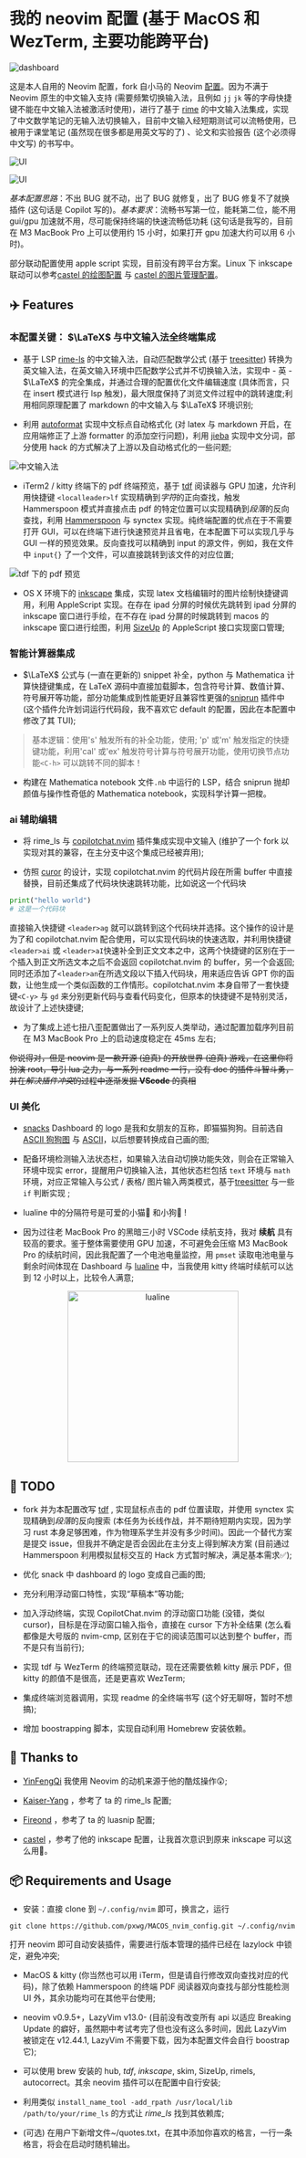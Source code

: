 # 我的 neovim 配置 (基于 MacOS 和 WezTerm, 主要功能跨平台)

![dashboard](./readme_fig/new_dashboard.png)

这是本人自用的 Neovim 配置，fork 自小马的 Neovim [配置](https://github.com/YinFengQi/nvim-config-based-on-lazyvim)。因为不满于 Neovim 原生的中文输入支持 (需要频繁切换输入法，且例如 `jj` `jk` 等的字母快捷键不能在中文输入法被激活时使用)，进行了基于 [rime](https://github.com/rime) 的中文输入法集成，实现了中文数学笔记的无输入法切换输入，目前中文输入经短期测试可以流畅使用，已被用于课堂笔记 (虽然现在很多都是用英文写的了) 、论文和实验报告 (这个必须得中文写) 的书写中。

![UI](./readme_fig/new_workspace.png)

![UI](./readme_fig/new_full_workspace.png)

*基本配置思路*：不出 BUG 就不动，出了 BUG 就修复，出了 BUG 修复不了就换插件 (这句话是 Copilot 写的)。*基本要求*：流畅书写第一位，能耗第二位，能不用 gui/gpu 加速就不用，尽可能保持终端的快速流畅低功耗 (这句话是我写的，目前在 M3 MacBook Pro 上可以使用约 15 小时，如果打开 gpu 加速大约可以用 6 小时)。

部分联动配置使用 apple script 实现，目前没有跨平台方案。Linux 下 inkscape 联动可以参考[castel 的绘图配置](https://github.com/gillescastel/inkscape-figures) 与 [castel 的图片管理配置](https://github.com/gillescastel/inkscape-shortcut-manager)。

## ✈️  Features

### 本配置关键： $\LaTeX$ 与中文输入法全终端集成


* 基于 LSP [rime-ls](https://github.com/wlh320/rime-ls) 的中文输入法，自动匹配数学公式 (基于 [treesitter](https://github.com/nvim-treesitter/nvim-treesitter)) 转换为英文输入法，在英文输入环境中匹配数学公式并不切换输入法，实现中 - 英 - $\LaTeX$ 的完全集成，并通过合理的配置优化文件编辑速度 (具体而言，只在 insert 模式进行 lsp 触发)，最大限度保持了浏览文件过程中的跳转速度;利用相同原理配置了 markdown 的中文输入与 $\LaTeX$ 环境识别;

* 利用 [autoformat](https://github.com/huacnlee/autocorrect) 实现中文标点自动格式化 (对 latex 与 markdown 开启，在应用端修正了上游 formatter 的添加空行问题)，利用 [jieba](https://github.com/fxsjy/jieba) 实现中文分词，部分使用 hack 的方式解决了上游以及自动格式化的一些问题;

![中文输入法](./readme_fig/cn_input.png)

* iTerm2 / kitty 终端下的 pdf 终端预览，基于 [tdf](https://github.com/itsjunetime/tdf) 阅读器与 GPU 加速，允许利用快捷键 `<localleader>lf` 实现精确到*字符*的正向查找，触发 Hammerspoon 模式并直接点击 pdf 的特定位置可以实现精确到*段落*的反向查找，利用 [Hammerspoon](https://www.hammerspoon.org/) 与 synctex 实现。纯终端配置的优点在于不需要打开 GUI，可以在终端下进行快速预览并且省电，在本配置下可以实现几乎与 GUI 一样的预览效果。反向查找可以精确到 input 的源文件，例如，我在文件中 `input{}` 了一个文件，可以直接跳转到该文件的对应位置;

![tdf 下的 pdf 预览](./readme_fig/tdf_latex.png)

* OS X 环境下的 [inkscape](https://inkscape.org/) 集成，实现 latex 文档编辑时的图片绘制快捷键调用，利用 AppleScript 实现。在存在 ipad 分屏的时候优先跳转到 ipad 分屏的 inkscape 窗口进行手绘，在不存在 ipad 分屏的时候跳转到 macos 的 inkscape 窗口进行绘图，利用 [SizeUp](https://www.irradiatedsoftware.com/sizeup/) 的 AppleScript 接口实现窗口管理;

### 智能计算器集成

* $\LaTeX$ 公式与 (一直在更新的) snippet 补全，python 与 Mathematica 计算快捷键集成，在 LaTeX  源码中直接加载脚本，包含符号计算、数值计算、符号展开等功能，部分功能集成到性能更好且兼容性更强的[sniprun](https://github.com/michaelb/sniprun) 插件中 (这个插件允许划词运行代码段，我不喜欢它 default 的配置，因此在本配置中修改了其 TUI);

>基本逻辑：使用's' 触发所有的补全功能，使用; 'p' 或'm' 触发指定的快捷键功能，利用'cal' 或'ex' 触发符号计算与符号展开功能，使用切换节点功能`<C-h>` 可以跳转不同的脚本！

* 构建在 Mathematica notebook 文件`.nb` 中运行的 LSP，结合 sniprun 抛却颜值与操作性奇低的 Mathematica notebook，实现科学计算一把梭。

### ai 辅助编辑

* 将 rime_ls 与 [copilotchat.nvim](https://github.com/CopilotC-Nvim/CopilotChat.nvim) 插件集成实现中文输入 (维护了一个 fork 以实现对其的兼容，在主分支中这个集成已经被弃用);

* 仿照 [curor](https://www.cursor.com/) 的设计，实现 copilotchat.nvim 的代码片段在所需 buffer 中直接替换，目前还集成了代码块快速跳转功能，比如说这一个代码块
```python
print("hello world")
# 这是一个代码块
```
直接输入快捷键 `<leader>ag` 就可以跳转到这个代码块并选择。这个操作的设计是为了和 copilotchat.nvim 配合使用，可以实现代码块的快速选取，并利用快捷键 `<leader>ai` 或 `<leader>aI`快速补全到正文文本之中，这两个快捷键的区别在于一个插入到正文所选文本之后不会返回 copilotchat.nvim 的 buffer，另一个会返回;同时还添加了`<leader>an`在所选文段以下插入代码块，用来适应告诉 GPT 你的函数，让他生成一个类似函数的工作情形。copilotchat.nvim 本身自带了一套快捷键`<C-y>` 与 `gd` 来分别更新代码与查看代码变化，但原本的快捷键不是特别灵活，故设计了上述快捷键;

* 为了集成上述七扭八歪配置做出了一系列反人类举动，通过配置加载序列目前在 M3 MacBook Pro 上的启动速度稳定在 45ms 左右;

~~你说得对，但是 neovim 是一款开源 (迫真) 的开放世界 (迫真) 游戏，在这里你将扮演 root，导引 lua 之力，与一系列 readme 一行，没有 doc 的插件斗智斗勇，并在*解决插件冲突*的过程中逐渐发掘 **VScode** 的真相~~

### UI 美化

* [snacks](https://github.com/folke/snacks.nvim) Dashboard 的 logo 是我和女朋友的互称，即猫猫狗狗。目前选自 [ASCII 狗狗图](https://www.asciiart.eu/animals/dogs) 与 [ASCII](https://www.asciiart.eu/animals/cats)，以后想要转换成自己画的图;

* 配备环境检测输入法状态栏，如果输入法自动切换功能失效，则会在正常输入环境中现实 error，提醒用户切换输入法，其他状态栏包括 `text` 环境与 `math` 环境，对应正常输入与公式 / 表格/ 图片输入两类模式，基于[treesitter](https://github.com/nvim-treesitter/nvim-treesitter) 与一些 `if` 判断实现 ;

* lualine 中的分隔符号是可爱的小猫󰄛 和小狗󰩃 !

* 因为过往老 MacBook Pro 的黑暗三小时 VSCode 续航支持，我对 **续航** 具有较高的要求。鉴于整体需要使用 GPU 加速，不可避免会压缩 M3 MacBook Pro 的续航时间，因此我配置了一个电池电量监控，用 `pmset` 读取电池电量与剩余时间体现在 Dashboard 与 [lualine](https://github.com/nvim-lualine/lualine.nvim) 中，当我使用 kitty 终端时续航可以达到 12 小时以上，比较令人满意;

<div style="text-align: center;">
<img src="./readme_fig/lualine.png" alt="lualine" width="300"/>
</div>

## 🤔 TODO

* fork 并为本配置改写 [tdf](https://github.com/itsjunetime/tdf) , 实现鼠标点击的 pdf 位置读取，并使用 synctex 实现精确到*段落*的反向搜索 (本任务为长线作战，并不期待短期内实现，因为学习 rust 本身足够困难，作为物理系学生并没有多少时间)。因此一个替代方案是提交 issue，但我并不确定是否会因此在主分支上得到解决方案 (目前通过 Hammerspoon 利用模拟鼠标交互的 Hack 方式暂时解决，满足基本需求✅);

* 优化 snack 中 dashboard 的 logo 变成自己画的图;

* 充分利用浮动窗口特性，实现“草稿本”等功能;

* 加入浮动终端，实现 CopilotChat.nvim 的浮动窗口功能 (没错，类似 cursor)，目标是在浮动窗口输入指令，直接在 cursor 下方补全结果 (怎么看都像是大号版的 nvim-cmp, 区别在于它的阅读范围可以达到整个 buffer，而不是只有当前行);

* 实现 tdf 与 WezTerm 的终端预览联动，现在还需要依赖 kitty 展示 PDF，但 kitty 的颜值不是很高，还是更喜欢 WezTerm;

* 集成终端浏览器调用，实现 readme 的全终端书写 (这个好无聊呀，暂时不想搞);

* 增加 boostrapping 脚本，实现自动利用 Homebrew 安装依赖。

## 🤝 Thanks to

* [YinFengQi](https://github.com/YinFengQi) 我使用 Neovim 的动机来源于他的酷炫操作😲;

* [Kaiser-Yang](https://github.com/Kaiser-Yang) ，参考了 ta 的 rime_ls 配置;

* [Fireond](https://github.com/Fireond) ，参考了 ta 的 luasnip 配置;

* [castel](https://github.com/gillescastel) ，参考了他的 inkscape 配置，让我首次意识到原来 inkscape 可以这么用🤯。

## 📦 Requirements and Usage

* 安装：直接 clone 到 `~/.config/nvim` 即可，换言之，运行
```shell
git clone https://github.com/pxwg/MACOS_nvim_config.git ~/.config/nvim
```
打开 neovim 即可自动安装插件，需要进行版本管理的插件已经在 lazylock 中锁定，避免冲突;

* MacOS & kitty (你当然也可以用 iTerm，但是请自行修改双向查找对应的代码)，除了依赖 Hammerspoon 的终端 PDF 阅读器双向查找与部分性能检测 UI 外，其余功能均可在其他平台使用;

* neovim v0.9.5+，LazyVim v13.0- (目前没有改变所有 api 以适应 Breaking Update 的癖好，虽然期中考试考完了但也没有这么多时间，因此 LazyVim 被锁定在 v12.44.1, LazyVim 不需要下载，因为本配置文件会自行 boostrap 它);

* 可以使用 brew 安装的 hub, *tdf*, *inkscape*, skim, SizeUp, rimels, autocorrect。其余 neovim 插件可以在配置中自行安装;

* 利用类似 `install_name_tool -add_rpath /usr/local/lib /path/to/your/rime_ls` 的方式让 *rime_ls* 找到其依赖库; 

* (可选) 在用户下新增文件~/quotes.txt，在其中添加你喜欢的格言，一行一条格言，将会在启动时随机输出。
